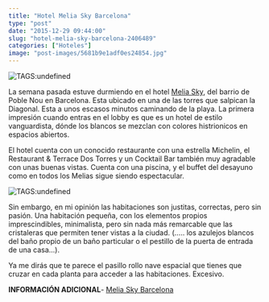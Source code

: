 ```yaml
---
title: "Hotel Melia Sky Barcelona"
type: "post"
date: "2015-12-29 09:44:00"
slug: "hotel-melia-sky-barcelona-2406489"
categories: ["Hoteles"]
image: "post-images/5681b9e1adf0es24854.jpg"
---
```


![ TAGS:undefined](post-images/5681b9e1adf0es24854.jpg)  
  
La semana pasada estuve durmiendo en el hotel [Melia Sky](http://www.booking.com/hotel/es/me-barcelona.html?aid=1294466&no_rooms=1&group_adults=1), del barrio de Poble Nou en Barcelona. Esta ubicado en una de las torres que salpican la Diagonal. Esta a unos escasos minutos caminando de la playa. La primera impresión cuando entras en el lobby es que es un hotel de estilo vanguardista, dónde los blancos se mezclan con colores histrionicos en espacios abiertos.  
  
El hotel cuenta con un conocido restaurante con una estrella Michelin, el Restaurant &amp; Terrace Dos Torres y un Cocktail Bar también muy agradable con unas buenas vistas. Cuenta con una piscina, y el buffet del desayuno como en todos los Melias sigue siendo espectacular.  
  
![ TAGS:undefined](post-images/5681b9e07042ds56971.jpg)  
  
   
  
Sin embargo, en mi opinión las habitaciones son justitas, correctas, pero sin pasión. Una habitación pequeña, con los elementos propios imprescindibles, minimalista, pero sin nada más remarcable que las cristaleras que permiten tener vistas a la ciudad. (..... los azulejos blancos del baño propio de un baño particular o el pestillo de la puerta de entrada de una casa...).  
  
Ya me dirás que te parece el pasillo rollo nave espacial que tienes que cruzar en cada planta para acceder a las habitaciones. Excesivo.  
  
**INFORMACIÓN ADICIONAL**- [ Melia Sky Barcelona](http://www.booking.com/hotel/es/me-barcelona.html?aid=1294466&no_rooms=1&group_adults=1)